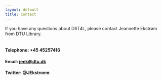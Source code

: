 ```yaml
---
layout: default
title: Contact
---
```


If you have any questions about DST4L, please contact Jeannette Ekstrøm from DTU Library.
<br>
<br>

#### Telephone: +45 45257416 <br />
#### Email: <a href="mailto:jeek@dtu.dk">jeek@dtu.dk</a> <br />
#### Twitter: @JEkstroem <br />




<br>
<br>
<br>
<br>
<br>
<br>
<br>
<br>
<br>
<br>
<br>
<br>
<br>
<br>
